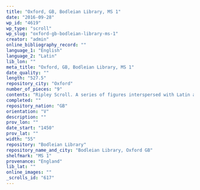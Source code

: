 ```yaml
---
title: "Oxford, GB, Bodleian Library, MS 1"
date: "2016-09-28"
wp_id: "4619"
wp_type: "scroll"
wp_slug: "oxford-gb-bodleian-library-ms-1"
creator: "admin"
online_bibliography_record: ""
language_1: "English"
language_2: "Latin"
lib_lon: ""
meta_title: "Oxford, GB, Bodleian Library, MS 1"
date_quality: ""
length: "527.5"
repository_city: "Oxford"
number_of_pieces: "9"
contents: "Ripley Scroll. A series of figures interspersed with Latin and English poetry. Multiple other images."
completed: ""
repository_nation: "GB"
orientation: "V"
description: ""
prov_lon: ""
date_start: "1450"
prov_lat: ""
width: "55"
repository: "Bodleian Library"
repository_name_and_city: "Bodleian Library, Oxford GB"
shelfmark: "MS 1"
provenance: "England"
lib_lat: ""
online_images: ""
_scrolls_id: "617"
---
```



